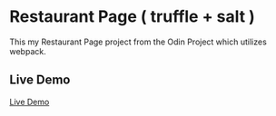 # Restaurant Page ( truffle + salt )

This my Restaurant Page project from the Odin Project which utilizes webpack.

## Live Demo
[Live Demo](https://janebui.github.io/restaurant/)
